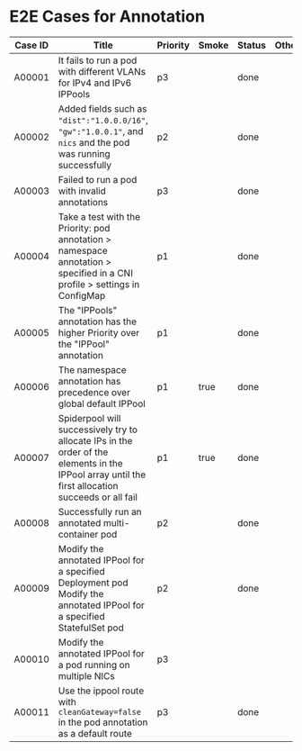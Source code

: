 # E2E Cases for Annotation

| Case ID | Title                                                                | Priority | Smoke | Status | Other |
| ------- | -------------------------------------------------------------------- | -------- | ----- | ------ | ----- |
| A00001  | It fails to run a pod with different VLANs for IPv4 and IPv6 IPPools | p3       |       | done   |       |
| A00002  | Added fields such as `"dist":"1.0.0.0/16"`, `"gw":"1.0.0.1"`, and `nics` and the pod was running successfully                              | p2       |       | done   |       |
| A00003  | Failed to run a pod with invalid annotations                         | p3       |       | done   |       |
| A00004  | Take a test with the Priority: pod annotation > namespace annotation > specified in a CNI profile > settings in ConfigMap                     | p1       |       | done   |       |
| A00005  | The "IPPools" annotation has the higher Priority over the "IPPool" annotation | p1       |       | done   |         |
| A00006  | The namespace annotation has precedence over global default IPPool   | p1       | true  | done   |       |
| A00007  | Spiderpool will successively try to allocate IPs in the order of the elements in the IPPool array until the first allocation succeeds or all fail | p1       | true  | done   |       |
| A00008  | Successfully run an annotated multi-container pod                    | p2       |       | done   |       |
| A00009  | Modify the annotated IPPool for a specified Deployment pod<br />Modify the annotated IPPool for a specified StatefulSet pod                 | p2       |       |  done   |       |
| A00010  | Modify the annotated IPPool for a pod running on multiple NICs       | p3       |       |        |       |
| A00011  | Use the ippool route with `cleanGateway=false` in the pod annotation as a default route | p3     |     |  done  |         |
